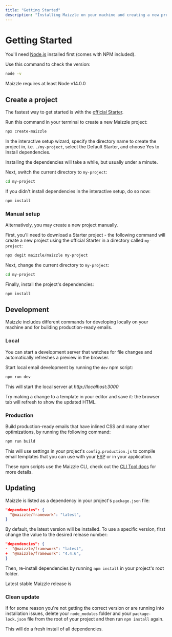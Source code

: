 ```yaml
---
title: "Getting Started"
description: "Installing Maizzle on your machine and creating a new project."
---
```


# Getting Started

You'll need [Node.js](https://nodejs.org/en/download/) installed first (comes with NPM included).

Use this command to check the version:

```sh
node -v
```

<Alert>Maizzle requires at least Node v14.0.0</Alert>

## Create a project

The fastest way to get started is with the [official Starter](https://github.com/maizzle/maizzle).

Run this command in your terminal to create a new Maizzle project:

```sh
npx create-maizzle
```

In the interactive setup wizard, specify the directory name to create the project in, i.e. `./my-project`, select the Default Starter, and choose Yes to Install dependencies.

Installing the dependencies will take a while, but usually under a minute.

Next, switch the current directory to `my-project`:

```sh
cd my-project
```

If you didn't install dependencies in the interactive setup, do so now:

```sh
npm install
```

### Manual setup

Alternatively, you may create a new project manually.

First, you'll need to download a Starter project - the following command will create a new project using the official Starter in a directory called `my-project`:

```sh
npx degit maizzle/maizzle my-project
```

Next, change the current directory to `my-project`:

```sh
cd my-project
```

Finally, install the project's dependencies:

```sh
npm install
```

## Development

Maizzle includes different commands for developing locally on your machine and for building production-ready emails.

### Local

You can start a development server that watches for file changes and automatically refreshes a preview in the browser.

Start local email development by running the `dev` npm script:

```sh
npm run dev
```

This will start the local server at _http://localhost:3000_

Try making a change to a template in your editor and save it: the browser tab will refresh to show the updated HTML.

### Production

Build production-ready emails that have inlined CSS and many other optimizations, by running the following command:

```sh
npm run build
```

This will use settings in your project's `config.production.js` to compile email templates that you can use with your <abbr title="Email Service Provider">ESP</abbr> or in your application.

<Alert>These npm scripts use the Maizzle CLI, check out the [CLI Tool docs](/docs/cli) for more details.</Alert>

## Updating

Maizzle is listed as a dependency in your project's `package.json` file:

```json [package.json]
"dependencies": {
  "@maizzle/framework": "latest",
}
```

By default, the latest version will be installed. To use a specific version, first change the value to the desired release number:

```json [package.json] diff no-copy
"dependencies": {
-  "@maizzle/framework": "latest",
+  "@maizzle/framework": "4.4.6",
}
```

Then, re-install dependencies by running `npm install` in your project's root folder.

<Alert>Latest stable Maizzle release is <LatestRelease></LatestRelease></Alert>

### Clean update

If for some reason you're not getting the correct version or are running into installation issues, delete your `node_modules` folder and your `package-lock.json` file from the root of your project and then run `npm install` again.

This will do a fresh install of all dependencies.
